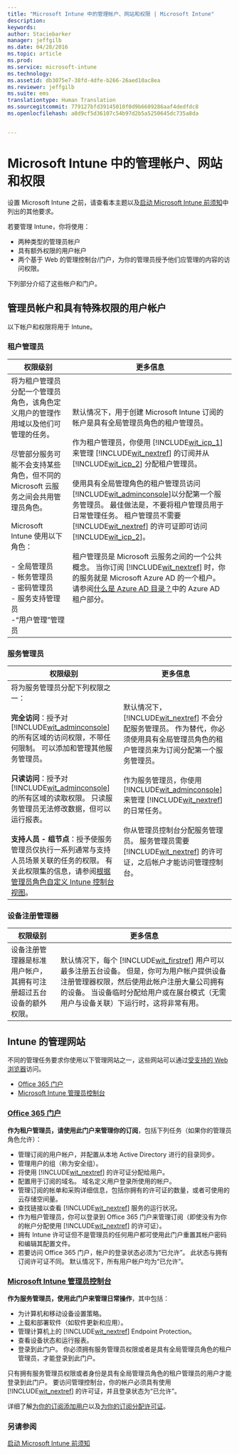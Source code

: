 ```yaml
---
title: "Microsoft Intune 中的管理帐户、网站和权限 | Microsoft Intune"
description: 
keywords: 
author: Staciebarker
manager: jeffgilb
ms.date: 04/28/2016
ms.topic: article
ms.prod: 
ms.service: microsoft-intune
ms.technology: 
ms.assetid: db3075e7-38fd-4dfe-b266-26aed10ac8ea
ms.reviewer: jeffgilb
ms.suite: ems
translationtype: Human Translation
ms.sourcegitcommit: 779127bfd39145010f0d9b6609286aaf4dedfdc8
ms.openlocfilehash: a8d9cf5d36107c54b97d2b5a5250645dc735a8da


---
```


# Microsoft Intune 中的管理帐户、网站和权限

设置 Microsoft Intune 之前，请查看本主题以及[启动 Microsoft Intune 前须知](what-to-know-before-you-start-microsoft-intune.md)中列出的其他要求。

若要管理 Intune，你将使用：
- 两种类型的管理员帐户
- 具有额外权限的用户帐户
- 两个基于 Web 的管理控制台/门户，为你的管理员授予他们应管理的内容的访问权限。

下列部分介绍了这些帐户和门户。

## 管理员帐户和具有特殊权限的用户帐户

以下帐户和权限将用于 Intune。

### 租户管理员
|权限级别|更多信息|
|--------------------------|-------------------------|
|将为租户管理员分配一个管理员角色，该角色定义用户的管理作用域以及他们可管理的任务。<br /><br />尽管部分服务可能不会支持某些角色，但不同的 Microsoft 云服务之间会共用管理员角色。<br /><br /> Microsoft Intune 使用以下角色：<br /><br />- 全局管理员<br />- 帐务管理员<br />- 密码管理员<br />- 服务支持管理员<br />-“用户管理”管理员|默认情况下，用于创建 Microsoft Intune 订阅的帐户是具有全局管理员角色的租户管理员。<br /></br>  作为租户管理员，你使用 [!INCLUDE[wit_icp_1](../includes/wit_icp_1_md.md)] 来管理 [!INCLUDE[wit_nextref](../includes/wit_nextref_md.md)] 的订阅并从 [!INCLUDE[wit_icp_2](../includes/wit_icp_2_md.md)] 分配租户管理员。<br /><br />使用具有全局管理角色的租户管理员访问 [!INCLUDE[wit_adminconsole](../includes/wit_adminconsole_md.md)]以分配第一个服务管理员。 最佳做法是，不要将租户管理员用于日常管理任务。 租户管理员不需要 [!INCLUDE[wit_nextref](../includes/wit_nextref_md.md)] 的许可证即可访问 [!INCLUDE[wit_icp_2](../includes/wit_icp_2_md.md)]。<br /><br />租户管理员是 Microsoft 云服务之间的一个公共概念。 当你订阅 [!INCLUDE[wit_nextref](../includes/wit_nextref_md.md)] 时，你的服务就是 Microsoft Azure AD 的一个租户。 请参阅[什么是 Azure AD 目录？](http://technet.microsoft.com/library/jj573650.aspx)中的 Azure AD 租户部分。|


### 服务管理员
|权限级别|更多信息|
|--------------------------|-------------------------|
|将为服务管理员分配下列权限之一：<br /><br />**完全访问**：授予对 [!INCLUDE[wit_adminconsole](../includes/wit_adminconsole_md.md)] 的所有区域的访问权限，不带任何限制。 可以添加和管理其他服务管理员。<br /><br />**只读访问**：授予对 [!INCLUDE[wit_adminconsole](../includes/wit_adminconsole_md.md)] 的所有区域的读取权限。 只读服务管理员无法修改数据，但可以运行报表。<br /><br />**支持人员 - 组节点**：授予使服务管理员仅执行一系列通常与支持人员场景关联的任务的权限。 有关此权限集的信息，请参阅[根据管理员角色自定义 Intune 控制台视图](/intune/deploy-use/control-what-admins-can-see-in-the-microsoft-intune-admin-console)。|默认情况下，[!INCLUDE[wit_nextref](../includes/wit_nextref_md.md)] 不会分配服务管理员。 作为替代，你必须使用具有全局管理员角色的租户管理员来为订阅分配第一个服务管理员。 </br></br> 作为服务管理员，你使用 [!INCLUDE[wit_adminconsole](../includes/wit_adminconsole_md.md)]来管理 [!INCLUDE[wit_nextref](../includes/wit_nextref_md.md)] 的日常任务。<br /><br />你从管理员控制台分配服务管理员。 服务管理员需要 [!INCLUDE[wit_nextref](../includes/wit_nextref_md.md)] 的许可证，之后帐户才能访问管理控制台。|



### 设备注册管理器
|权限级别|更多信息|
|--------------------------|-------------------------|
|设备注册管理器是标准用户帐户，其拥有可注册超过五台设备的额外权限。|默认情况下，每个 [!INCLUDE[wit_firstref](../includes/wit_firstref_md.md)] 用户可以最多注册五台设备。 但是，你可为用户帐户提供设备注册管理器权限，然后使用此帐户注册大量公司拥有的设备。 当设备临时分配给用户或在展台模式（无需用户与设备关联）下运行时，这将非常有用。|


## Intune 的管理网站
 不同的管理任务要求你使用以下管理网站之一，这些网站可以通过[受支持的 Web 浏览器](supported-web-browsers.md)访问。

- [Office 365 门户](http://go.microsoft.com/fwlink/p/?LinkId=698854)
- [Microsoft Intune 管理员控制台](https://admin.manage.microsoft.com/)

### [Office 365 门户](http://go.microsoft.com/fwlink/p/?LinkId=698854)

**作为租户管理员，请使用此门户来管理你的订阅**，包括下列任务（如果你的管理员角色允许）：

- 管理订阅的用户帐户，并配置从本地 Active Directory 进行的目录同步。
- 管理用户的组（称为安全组）。
- 将使用 [!INCLUDE[wit_nextref](../includes/wit_nextref_md.md)] 的许可证分配给用户。
- 配置用于订阅的域名。 域名定义用户登录所使用的帐户。
- 管理订阅的帐单和采购详细信息，包括你拥有的许可证的数量，或者可使用的云存储空间量。
- 查找链接以查看 [!INCLUDE[wit_nextref](../includes/wit_nextref_md.md)] 服务的运行状况。
- 作为租户管理员，你可以登录到 Office 365 门户来管理订阅（即使没有为你的帐户分配使用 [!INCLUDE[wit_nextref](../includes/wit_nextref_md.md)] 的许可证）。
- 拥有 Intune 许可证但不是管理员的任何用户都可使用此门户重置其帐户密码和编辑其配置文件。
- 若要访问 Office 365 门户，帐户的登录状态必须为“已允许”。 此状态与拥有订阅许可证不同。 默认情况下，所有用户帐户均为“已允许”。


### [Microsoft Intune 管理员控制台](https://admin.manage.microsoft.com/)

**作为服务管理员，使用此门户来管理日常操作**，其中包括：

- 为计算机和移动设备设置策略。
- 上载和部署软件（如软件更新和应用）。
- 管理计算机上的 [!INCLUDE[wit_nextref](../includes/wit_nextref_md.md)] Endpoint Protection。
- 查看设备状态和运行报表。
- 登录到此门户。 你必须拥有服务管理员权限或者是具有全局管理员角色的租户管理员，才能登录到此门户。


只有拥有服务管理员权限或者身份是具有全局管理员角色的租户管理员的用户才能登录到此门户。 要访问管理控制台，你的帐户必须具有使用 [!INCLUDE[wit_nextref](../includes/wit_nextref_md.md)] 的许可证，并且登录状态为“已允许”。

详细了解[为你的订阅添加用户](start-with-a-paid-subscription-to-microsoft-intune-step-3.md)以及[为你的订阅分配许可证](start-with-a-paid-subscription-to-microsoft-intune-step-4.md)。

 ### 另请参阅
 [启动 Microsoft Intune 前须知](what-to-know-before-you-start-microsoft-intune.md)



<!--HONumber=Jun16_HO4-->


